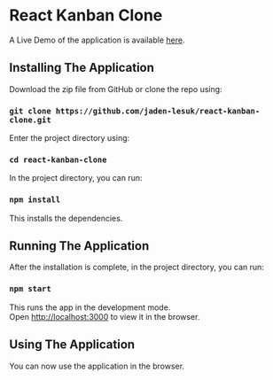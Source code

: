 # React Kanban Clone
A Live Demo of the application is available [here](https://jaden-lesuk.github.io/react-kanban-clone/).

## Installing The Application

Download the zip file from GitHub or clone the repo using:

### `git clone https://github.com/jaden-lesuk/react-kanban-clone.git`

Enter the project directory using:

### `cd react-kanban-clone`

In the project directory, you can run:

### `npm install`

This installs the dependencies.


## Running The Application

After the installation is complete, in the project directory, you can run:

### `npm start`

This runs the app in the development mode.\
Open [http://localhost:3000](http://localhost:3000) to view it in the browser.


## Using The Application

You can now use the application in the browser.